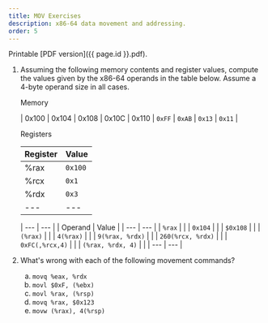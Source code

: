 ```yaml
---
title: MOV Exercises
description: x86-64 data movement and addressing.
order: 5
---
```

Printable [PDF version]({{ page.id }}.pdf).

<style type="text/css">
    .tight-table + table {
        width: initial;
    }

    .ten-table + table tr th:nth-child(1) { 
        width: 20%;
    }

    ol ol { 
        list-style-type: lower-alpha; 
    }
</style>

1. Assuming the following memory contents and register values, compute the values given by the x86-64 operands in the table below. Assume a 4-byte operand size in all cases.

    Memory

    <div class="tight-table"></div>

    | 0x100     | 0x104     | 0x108     | 0x10C     | 0x110
    | `0xFF`    | `0xAB`    | `0x13`    | `0x11`    |

    Registers

    <div class="tight-table"></div>

    | Register  | Value     |
    | ---       | ---       |
    | %rax      |   `0x100` |
    | %rcx      |   `0x1`   |
    | %rdx      |   `0x3`   |
    | ---       | ---       |

    <div class="ten-table"></div>
    
    | ---               | ---       |
    | Operand           | Value     |
    | ---               | ---       |
    | `%rax`            |           |
    | `0x104`           |           |
    | `$0x108`          |           |
    | `(%rax)`          |           |
    | `4(%rax)`         |           |
    | `9(%rax, %rdx)`   |           |
    | `260(%rcx, %rdx)` |           |
    | `0xFC(,%rcx,4)`   |           |
    | `(%rax, %rdx, 4)` |           |
    | ---               | ---       |

2. What's wrong with each of the following movement commands? 
    1. `movq %eax, %rdx`
    2. `movl $0xF, (%ebx)`
    3. `movl %rax, (%rsp)`
    4. `movq %rax, $0x123`
    5. `movw (%rax), 4(%rsp)`